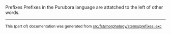 Prefixes
Prefixes in the Purubora language are attatched to the left of other words.

* * *

<small>This (part of) documentation was generated from [src/fst/morphology/stems/prefixes.lexc](https://github.com/giellalt/lang-pur/blob/main/src/fst/morphology/stems/prefixes.lexc)</small>
